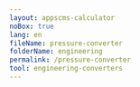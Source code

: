 ```yaml
---
layout: appscms-calculator
noBox: true
lang: en
fileName: pressure-converter
folderName: engineering
permalink: /pressure-converter
tool: engineering-converters
---
```


